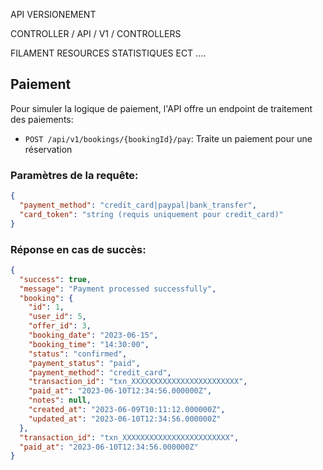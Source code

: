 API  VERSIONEMENT 


CONTROLLER / API / V1 / CONTROLLERS




FILAMENT  RESOURCES STATISTIQUES ECT ....

## Paiement

Pour simuler la logique de paiement, l'API offre un endpoint de traitement des paiements:

- `POST /api/v1/bookings/{bookingId}/pay`: Traite un paiement pour une réservation

### Paramètres de la requête:

```json
{
  "payment_method": "credit_card|paypal|bank_transfer",
  "card_token": "string (requis uniquement pour credit_card)"
}
```

### Réponse en cas de succès:

```json
{
  "success": true,
  "message": "Payment processed successfully",
  "booking": {
    "id": 1,
    "user_id": 5,
    "offer_id": 3,
    "booking_date": "2023-06-15",
    "booking_time": "14:30:00",
    "status": "confirmed",
    "payment_status": "paid",
    "payment_method": "credit_card",
    "transaction_id": "txn_XXXXXXXXXXXXXXXXXXXXXXXX",
    "paid_at": "2023-06-10T12:34:56.000000Z",
    "notes": null,
    "created_at": "2023-06-09T10:11:12.000000Z",
    "updated_at": "2023-06-10T12:34:56.000000Z"
  },
  "transaction_id": "txn_XXXXXXXXXXXXXXXXXXXXXXXX",
  "paid_at": "2023-06-10T12:34:56.000000Z"
}
```


